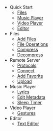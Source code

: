 <!-- docs/_sidebar.md -->
- Quick Start
  - [Files](quick-start/file.md)
  - [Music Player](quick-start/music-player.md)
  - [Video Player](quick-start/video-player.md)
  - [Editor](quick-start/editor.md)
- Files
  - [Add Files](files/add.md)
  - [File Operations](files/operations.md)
  - [Compress](files/compress.md)
  - [Decompress](files/decompress.md)
- Remote Server
  - [Protocols](remote/protocols.md)
  - [Connect](remote/connect.md)
  - [Add Favorite](remote/favorite.md)
  - [Upload](remote/upload.md)
- Music Player
  - [Lyrics](music-player/lyrics.md)
  - [Edit Metadata](music-player/edit-metadata.md)
  - [Sleep Timer](music-player/sleep-timer.md)
- Video Player
  - [Gestures](video-player/gesture.md)
- Editor
  - [Text Editor](editor/text-editor.md)